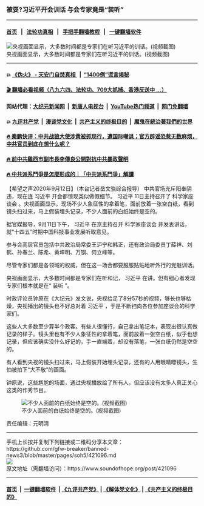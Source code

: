 ### 被耍?习近平开会训话 与会专家竟是“装听”
------------------------

#### [首页](https://github.com/gfw-breaker/banned-news3/blob/master/README.md) &nbsp;&nbsp;|&nbsp;&nbsp; [法轮功真相](https://github.com/begood0513/basic/blob/master/README.md)  &nbsp;&nbsp;|&nbsp;&nbsp; [手把手翻墙教程](https://github.com/gfw-breaker/guides/wiki)  &nbsp;&nbsp;|&nbsp;&nbsp; [一键翻墙软件](https://github.com/gfw-breaker/nogfw/blob/master/README.md)  



<div><img alt="央视画面显示，大多数时间都是专家们在听习近平的训话。(视频截图)" src="https://img.soundofhope.org/2020-09/unnamed-1-800x450-1599957172944.jpg"/>
<br/><figcaption class="caption">
 央视画面显示，大多数时间都是专家们在听习近平的训话。(视频截图)
</figcaption></div><hr/>

#### 💥 [《伪火》 - 天安门自焚真相 ](http://141.164.51.119:10000/videos/blog/weihuo.html)&nbsp; |&nbsp; [“1400例”谎言揭秘  ](http://141.164.51.119:10000/videos/blog/jiexi1400.html)

#### [ 🎬  翻墙必看视频（八九六四、法轮功、709大抓捕、香港反送中 ...）](https://github.com/gfw-breaker/links/blob/master/banned.md)

#### 网站代理：[大纪元新闻网](http://167.172.10.89:10080/gb/) &nbsp;|&nbsp; [新唐人电视台](http://167.172.10.89:8808/gb/)  &nbsp;|&nbsp; [YouTube热门频道](http://158.247.203.241/youtube.html) &nbsp;|&nbsp; [网门免翻墙](http://158.247.203.241:11000/show.aspx?name=ogHome)

#### 💥 [九评共产党](http://141.164.51.119:10000/videos/res/jiuping/)&nbsp; |&nbsp; [漫谈党文化](http://141.164.51.119:10000/videos/res/mtdwh/)&nbsp; |&nbsp; [共产主义的终极目的](http://141.164.51.119:10000/videos/res/zjmd/)&nbsp; |&nbsp; [魔鬼在統治著我們的世界](http://141.164.51.119:10000/videos/res/TheSpecter/)  

#### [ 🔥  秦鹏快评：中共战狼大使涉黄被抓现行，遭国际嘲讽；官方辟谣恐惹无数麻烦，中共官员到底在想什么呢？](http://141.164.51.119:10000/videos/news/qp03.html)

#### [ 🔥  前中共雞西市副市長李傳良公開對抗中共暴政聲明](http://141.164.51.119:10000/videos/news/../tui/index.html)

#### [ 🔥  中共派系鬥爭是怎麼形成的｜「中共派系鬥爭」解讀](http://141.164.51.119:10000/videos/news/don02.html)

<div><div class="Content__Wrapper sc-1bvya0-0 grZQxZ">
 <p class="meta-top">
  <span class="meta">
   【希望之声2020年9月12日】（本台记者岳文骁综合报导）
  </span>
  中共官场充斥阳奉阴违，现在连
  <ok href="/term/1063">
   习近平
  </ok>
  开会都惊现类似做假细节。
  <ok href="/term/1063">
   习近平
  </ok>
  11日主持召开了
  <ok href="/term/373903">
   科学家座谈会
  </ok>
  。央视画面显示，现场不少人象征性的拿着笔，面前放着一张空白纸，看到镜头扫过来，马上假装埋头记录，不少人面前的白纸始终是空的。
 </p>
 <p>
  据官媒报导，9月11日下午，
  <ok href="/term/1063">
   习近平
  </ok>
  在京主持召开
  <ok href="/term/373903">
   科学家座谈会
  </ok>
  并发表讲话，就“十四五”时期中国科技事业发展听取意见。
 </p>
 <div class="AD_Embed__Wrap-sc-1xslmin-0 igMuqX module desktop">
  <div>
  </div>
 </div>
 <p>
  参与会高层官员包括中共政治局常委王沪宁和韩正，还有政治局委员丁薛祥、刘鹤、孙春兰、陈希、黄坤明、万钢、何立峰等。
 </p>
 <p>
  尽管专家们都是各领域的权威，但在这一场合都要服服贴贴地听外行的党魁训话。
 </p>
 <p>
  央视画面显示，大多数时间都是专家们在听和记，
  <ok href="/term/1063">
   习近平
  </ok>
  在讲。但有细心者发现专家们根本就是在“
  <ok href="/term/373906">
   装听
  </ok>
  ”。
 </p>
 <p>
  时政评论员钟原在《大纪元》发文说，央视给足了8分57秒的视频，够长也够枯燥，央视播出的镜头也不好总对着
  <ok href="/term/1063">
   习近平
  </ok>
  ，于是不断扫向各位参加座谈会的科学家们。
 </p>
 <p>
  这些人大多数至少算半个政客。有些人很懂行，自己拿出笔记本，表现出很认真做记录的样子。镜头里也有不少人象征性的拿着笔，面前放着一张空白纸，似乎也想记录，但应该确实没什么好记的，手一直端着，却没有落笔，一张白纸仍然是空空的。
 </p>
 <p>
  有人看到央视的镜头扫过来，马上假装开始埋头记录，还有的人用眼睛瞟镜头，生怕被拍下“大不敬”的画面。
 </p>
 <p>
  钟原说，这些尴尬的场面，通过央视播放给了所有人，但应该没有太多人真正关心这类的作秀节目。
 </p>
 <figure class="OImage__StyledFigure-sc-1lfley0-0 hHSfVg">
  <img alt="不少人面前的白纸始终是空的。(视频截图)" src="https://img.soundofhope.org/2020-09/ccp-leader-xijinping-meeting_20200911-600x400-600x338-1599957220883.jpg"/>
  <br/><figcaption>
   不少人面前的白纸始终是空的。(视频截图)
  </figcaption>
 </figure>
 <p class="meta-btm">
  责任编辑：元明清
 </p>
</div>
</div>
<hr/>
手机上长按并复制下列链接或二维码分享本文章：<br/>
https://github.com/gfw-breaker/banned-news3/blob/master/pages/soh5/421096.md <br/>
<a href='https://github.com/gfw-breaker/banned-news3/blob/master/pages/soh5/421096.md'><img src='https://github.com/gfw-breaker/banned-news3/blob/master/pages/soh5/421096.md.png'/></a> <br/>
原文地址（需翻墙访问）：https://www.soundofhope.org/post/421096


------------------------
#### [首页](https://github.com/gfw-breaker/banned-news3/blob/master/README.md) &nbsp;|&nbsp; [一键翻墙软件](https://github.com/gfw-breaker/nogfw/blob/master/README.md) &nbsp;| [《九评共产党》](https://github.com/gfw-breaker/9ping.md/blob/master/README.md#九评之一评共产党是什么) | [《解体党文化》](https://github.com/gfw-breaker/jtdwh.md/blob/master/README.md) | [《共产主义的终极目的》](https://github.com/gfw-breaker/gczydzjmd.md/blob/master/README.md)


<img src='http://gfw-breaker.win/banned-news3/pages/soh5/421096.md' width='0px' height='0px'/>